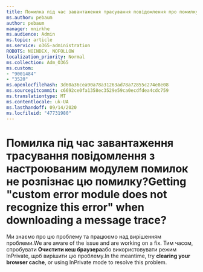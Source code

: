 ```yaml
---
title: Помилка під час завантаження трасування повідомлення про помилку з настроюваним модулем помилки не розпізнає?
ms.author: pebaum
author: pebaum
manager: mnirkhe
ms.audience: Admin
ms.topic: article
ms.service: o365-administration
ROBOTS: NOINDEX, NOFOLLOW
localization_priority: Normal
ms.collection: Adm_O365
ms.custom:
- "9001484"
- "3520"
ms.openlocfilehash: 3d60a36cea90a78a31263ad78a72855c274e8e08
ms.sourcegitcommit: c6692ce0fa1358ec3529e59ca0ecdfdea4cdc759
ms.translationtype: MT
ms.contentlocale: uk-UA
ms.lasthandoff: 09/14/2020
ms.locfileid: "47731980"
---
```

# <a name="getting-custom-error-module-does-not-recognize-this-error-when-downloading-a-message-trace"></a><span data-ttu-id="2ab6b-102">Помилка під час завантаження трасування повідомлення з настроюваним модулем помилок не розпізнає цю помилку?</span><span class="sxs-lookup"><span data-stu-id="2ab6b-102">Getting "custom error module does not recognize this error" when downloading a message trace?</span></span>

<span data-ttu-id="2ab6b-103">Ми знаємо про цю проблему та працюємо над вирішенням проблеми.</span><span class="sxs-lookup"><span data-stu-id="2ab6b-103">We are aware of the issue and are working on a fix.</span></span>  <span data-ttu-id="2ab6b-104">Тим часом, спробувати **Очистити кеш браузера**або використовувати режим InPrivate, щоб вирішити цю проблему.</span><span class="sxs-lookup"><span data-stu-id="2ab6b-104">In the meantime, try **clearing your browser cache**, or using InPrivate mode to resolve this problem.</span></span>